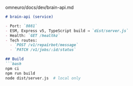 omneuro/docs/dev/brain-api.md
```md
# brain-api (service)

- Port: `8081`
- ESM, Express v5, TypeScript build → `dist/server.js`
- Health: `GET /healthz`
- Tech routes: 
  - `POST /v1/repairbot/message`
  - `PATCH /v1/jobs/:id/status`

## Build
```bash
npm ci
npm run build
node dist/server.js  # local only